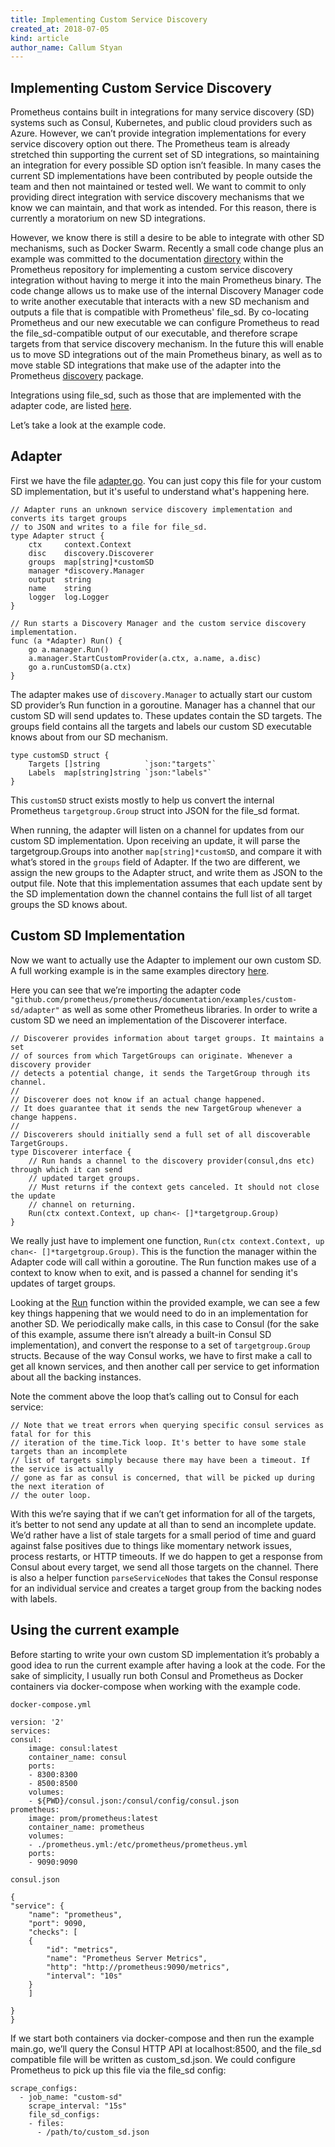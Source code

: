 ```yaml
---
title: Implementing Custom Service Discovery
created_at: 2018-07-05
kind: article
author_name: Callum Styan
---
```


## Implementing Custom Service Discovery

Prometheus contains built in integrations for many service discovery (SD) systems such as Consul,
Kubernetes, and public cloud providers such as Azure. However, we can’t provide integration
implementations for every service discovery option out there. The Prometheus team is already stretched
thin supporting the current set of SD integrations, so maintaining an integration for every possible SD
option isn’t feasible. In many cases the current SD implementations have been contributed by people
outside the team and then not maintained or tested well. We want to commit to only providing direct
integration with service discovery mechanisms that we know we can maintain, and that work as intended.
For this reason, there is currently a moratorium on new SD integrations.

However, we know there is still a desire to be able to integrate with other SD mechanisms, such as
Docker Swarm. Recently a small code change plus an example was committed to the documentation
[directory](https://github.com/prometheus/prometheus/tree/main/documentation/examples/custom-sd)
within the Prometheus repository for implementing a custom service discovery integration without having
to merge it into the main Prometheus binary. The code change allows us to make use of the internal
Discovery Manager code to write another executable that interacts with a new SD mechanism and outputs
a file that is compatible with Prometheus' file\_sd. By co-locating Prometheus and our new executable
we can configure Prometheus to read the file\_sd-compatible output of our executable, and therefore
scrape targets from that service discovery mechanism. In the future this will enable us to move SD
integrations out of the main Prometheus binary, as well as to move stable SD integrations that make
use of the adapter into the Prometheus
[discovery](https://github.com/prometheus/prometheus/tree/main/discovery) package.

Integrations using file_sd, such as those that are implemented with the adapter code, are listed
[here](https://prometheus.io/docs/operating/integrations/#file-service-discovery).

Let’s take a look at the example code.

## Adapter
First we have the file
[adapter.go](https://github.com/prometheus/prometheus/blob/main/documentation/examples/custom-sd/adapter/adapter.go).
You can just copy this file for your custom SD implementation, but it's useful to understand what's
happening here.

    // Adapter runs an unknown service discovery implementation and converts its target groups
    // to JSON and writes to a file for file_sd.
    type Adapter struct {
        ctx     context.Context
        disc    discovery.Discoverer
        groups  map[string]*customSD
        manager *discovery.Manager
        output  string
        name    string
        logger  log.Logger
    }

    // Run starts a Discovery Manager and the custom service discovery implementation.
    func (a *Adapter) Run() {
        go a.manager.Run()
        a.manager.StartCustomProvider(a.ctx, a.name, a.disc)
        go a.runCustomSD(a.ctx)
    }


The adapter makes use of `discovery.Manager` to actually start our custom SD provider’s Run function in
a goroutine. Manager has a channel that our custom SD will send updates to. These updates contain the
SD targets. The groups field contains all the targets and labels our custom SD executable knows about
from our SD mechanism.

    type customSD struct {
        Targets []string          `json:"targets"`
        Labels  map[string]string `json:"labels"`
    }

This `customSD` struct exists mostly to help us convert the internal Prometheus `targetgroup.Group`
struct into JSON for the file\_sd format.

When running, the adapter will listen on a channel for updates from our custom SD implementation.
Upon receiving an update, it will parse the targetgroup.Groups into another `map[string]*customSD`,
and compare it with what’s stored in the `groups` field of Adapter. If the two are different, we assign
the new groups to the Adapter struct, and write them as JSON to the output file. Note that this
implementation assumes that each update sent by the SD implementation down the channel contains
the full list of all target groups the SD knows about.

## Custom SD Implementation

Now we want to actually use the Adapter to implement our own custom SD. A full working example is in
the same examples directory
[here](https://github.com/prometheus/prometheus/blob/main/documentation/examples/custom-sd/adapter-usage/main.go).

Here you can see that we’re importing the adapter code
`"github.com/prometheus/prometheus/documentation/examples/custom-sd/adapter"` as well as some other
Prometheus libraries. In order to write a custom SD we need an implementation of the Discoverer interface.

    // Discoverer provides information about target groups. It maintains a set
    // of sources from which TargetGroups can originate. Whenever a discovery provider
    // detects a potential change, it sends the TargetGroup through its channel.
    //
    // Discoverer does not know if an actual change happened.
    // It does guarantee that it sends the new TargetGroup whenever a change happens.
    //
    // Discoverers should initially send a full set of all discoverable TargetGroups.
    type Discoverer interface {
        // Run hands a channel to the discovery provider(consul,dns etc) through which it can send
        // updated target groups.
        // Must returns if the context gets canceled. It should not close the update
        // channel on returning.
        Run(ctx context.Context, up chan<- []*targetgroup.Group)
    }

We really just have to implement one function, `Run(ctx context.Context, up chan<- []*targetgroup.Group)`.
This is the function the manager within the Adapter code will call within a goroutine. The Run function
makes use of a context to know when to exit, and is passed a channel for sending it's updates of target groups.

Looking at the [Run](https://github.com/prometheus/prometheus/blob/main/documentation/examples/custom-sd/adapter-usage/main.go#L153-L211)
function within the provided example, we can see a few key things happening that we would need to do
in an implementation for another SD. We periodically make calls, in this case to Consul (for the sake
of this example, assume there isn’t already a built-in Consul SD implementation), and convert the
response to a set of `targetgroup.Group` structs. Because of the way Consul works, we have to first make
a call to get all known services, and then another call per service to get information about all the
backing instances.

Note the comment above the loop that’s calling out to Consul for each service:

    // Note that we treat errors when querying specific consul services as fatal for for this
    // iteration of the time.Tick loop. It's better to have some stale targets than an incomplete
    // list of targets simply because there may have been a timeout. If the service is actually
    // gone as far as consul is concerned, that will be picked up during the next iteration of
    // the outer loop.

With this we’re saying that if we can’t get information for all of the targets, it’s better to not
send any update at all than to send an incomplete update. We’d rather have a list of stale targets
for a small period of time and guard against false positives due to things like momentary network
issues, process restarts, or HTTP timeouts. If we do happen to get a response from Consul about every
target, we send all those targets on the channel. There is also a helper function `parseServiceNodes`
that takes the Consul response for an individual service and creates a target group from the backing
nodes with labels.

## Using the current example

Before starting to write your own custom SD implementation it’s probably a good idea to run the current
example after having a look at the code. For the sake of simplicity, I usually run both Consul and
Prometheus as Docker containers via docker-compose when working with the example code.

`docker-compose.yml`

    version: '2'
    services:
    consul:
        image: consul:latest
        container_name: consul
        ports:
        - 8300:8300
        - 8500:8500
        volumes:
        - ${PWD}/consul.json:/consul/config/consul.json
    prometheus:
        image: prom/prometheus:latest
        container_name: prometheus
        volumes:
        - ./prometheus.yml:/etc/prometheus/prometheus.yml
        ports:
        - 9090:9090

`consul.json`

    {
    "service": {
        "name": "prometheus",
        "port": 9090,
        "checks": [
        {
            "id": "metrics",
            "name": "Prometheus Server Metrics",
            "http": "http://prometheus:9090/metrics",
            "interval": "10s"
        }
        ]

    }
    }

If we start both containers via docker-compose and then run the example main.go, we’ll query the Consul
HTTP API at localhost:8500, and the file_sd compatible file will be written as custom_sd.json. We could
configure Prometheus to pick up this file via the file_sd config:

    scrape_configs:
      - job_name: "custom-sd"
        scrape_interval: "15s"
        file_sd_configs:
        - files:
          - /path/to/custom_sd.json
